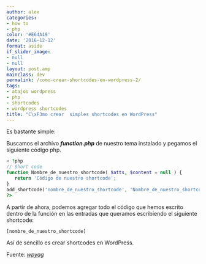 ```yaml
---
author: alex
categories:
- how to
- php
color: '#E64A19'
date: '2016-12-12'
format: aside
if_slider_image:
- null
- null
layout: post.amp
mainclass: dev
permalink: /como-crear-shortcodes-en-wordpress-2/
tags:
- atajos wordpress
- php
- shortcodes
- wordpress shortcodes
title: "C\xF3mo crear  simples shortcodes en WordPress"
---
```


Es bastante simple:

Buscamos el archivo ***function.php*** de nuestro tema instalado y pegamos el siguiente código php.

```php
< ?php
// Short code
function Nombre_de_nuestro_shortcode( $atts, $content = null ) {
   return 'Código de nuestro shortcode';
}
add_shortcode('nombre_de_nuestro_shortcode', 'Nombre_de_nuestro_shortcode');
?>

```

A partir de ahora, podemos agregar todo el código que hemos escrito dentro de la función en las entradas que queramos escribiendo el siguiente shortcode:

```bash
[nombre_de_nuestro_shortcode]
```

Así de sencillo es crear shortcodes en WordPress.

Fuente: <a href="http://www.wpyag.com/wordpress-tips-and-tricks/how-to-create-wordpress-shortcode-for-adsense/" target="_blank"><em>wpyag</em></a>